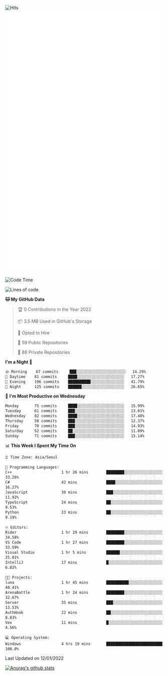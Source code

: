 ![Hits](https://hits.seeyoufarm.com/api/count/incr/badge.svg?url=https%3A%2F%2Fgithub.com%2Fkokose1234&count_bg=%2379C83D&title_bg=%23555555&icon=apple.svg&icon_color=%23E7E7E7&title=hits&edge_flat=false)
<br/>
![Metrics](https://github.com/kokose1234/kokose1234/blob/main/github-metrics.svg)

<!--START_SECTION:waka-->
![Code Time](http://img.shields.io/badge/Code%20Time-357%20hrs%2012%20mins-blue)

![Lines of code](https://img.shields.io/badge/From%20Hello%20World%20I%27ve%20Written-8%20Million%20lines%20of%20code-blue)

**🐱 My GitHub Data** 

> 🏆 0 Contributions in the Year 2022
 > 
> 📦 3.5 MB Used in GitHub's Storage 
 > 
> 💼 Opted to Hire
 > 
> 📜 59 Public Repositories 
 > 
> 🔑 88 Private Repositories  
 > 
**I'm a Night 🦉** 

```text
🌞 Morning    67 commits     ███░░░░░░░░░░░░░░░░░░░░░░   14.29% 
🌆 Daytime    81 commits     ████░░░░░░░░░░░░░░░░░░░░░   17.27% 
🌃 Evening    196 commits    ██████████░░░░░░░░░░░░░░░   41.79% 
🌙 Night      125 commits    ██████░░░░░░░░░░░░░░░░░░░   26.65%

```
📅 **I'm Most Productive on Wednesday** 

```text
Monday       75 commits     ████░░░░░░░░░░░░░░░░░░░░░   15.99% 
Tuesday      61 commits     ███░░░░░░░░░░░░░░░░░░░░░░   13.01% 
Wednesday    82 commits     ████░░░░░░░░░░░░░░░░░░░░░   17.48% 
Thursday     58 commits     ███░░░░░░░░░░░░░░░░░░░░░░   12.37% 
Friday       70 commits     ███░░░░░░░░░░░░░░░░░░░░░░   14.93% 
Saturday     52 commits     ██░░░░░░░░░░░░░░░░░░░░░░░   11.09% 
Sunday       71 commits     ███░░░░░░░░░░░░░░░░░░░░░░   15.14%

```


📊 **This Week I Spent My Time On** 

```text
⌚︎ Time Zone: Asia/Seoul

💬 Programming Languages: 
C++                      1 hr 26 mins        ████████░░░░░░░░░░░░░░░░░   33.26% 
C#                       42 mins             ████░░░░░░░░░░░░░░░░░░░░░   16.27% 
JavaScript               30 mins             ███░░░░░░░░░░░░░░░░░░░░░░   11.92% 
TypeScript               24 mins             ██░░░░░░░░░░░░░░░░░░░░░░░   9.53% 
Python                   23 mins             ██░░░░░░░░░░░░░░░░░░░░░░░   9.19%

🔥 Editors: 
Rider                    1 hr 29 mins        ████████░░░░░░░░░░░░░░░░░   34.58% 
VS Code                  1 hr 27 mins        ████████░░░░░░░░░░░░░░░░░   33.59% 
Visual Studio            1 hr 5 mins         ██████░░░░░░░░░░░░░░░░░░░   25.01% 
IntelliJ                 17 mins             █░░░░░░░░░░░░░░░░░░░░░░░░   6.82%

🐱‍💻 Projects: 
luna                     1 hr 45 mins        ██████████░░░░░░░░░░░░░░░   40.41% 
ArenaBattle              1 hr 24 mins        ████████░░░░░░░░░░░░░░░░░   32.67% 
Server                   35 mins             ███░░░░░░░░░░░░░░░░░░░░░░   13.53% 
AuthHook                 22 mins             ██░░░░░░░░░░░░░░░░░░░░░░░   8.83% 
Vex                      11 mins             █░░░░░░░░░░░░░░░░░░░░░░░░   4.56%

💻 Operating System: 
Windows                  4 hrs 19 mins       █████████████████████████   100.0%

```


 Last Updated on 12/01/2022
<!--END_SECTION:waka-->

[![Anurag's github stats](https://github-readme-stats.vercel.app/api?username=kokose1234&theme=dracula)](https://github.com/anuraghazra/github-readme-stats)



	

